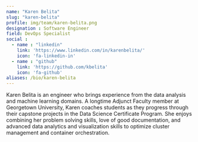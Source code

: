 ```yaml
---
name: "Karen Belita"
slug: "karen-belita"
profile: img/team/karen-belita.png
designation : Software Engineer
field: DevOps Specialist
social :
  - name : "linkedin"
    link: 'https://www.linkedin.com/in/karenbelita/'
    icon: 'fa-linkedin-in'
  - name : "github"
    link: 'https://github.com/kbelita'
    icon: 'fa-github'
aliases: /bio/karen-belita
---
```

Karen Belita is an engineer who brings experience from the data analysis and machine learning domains. A longtime Adjunct Faculty member at Georgetown University, Karen coaches students as they progress through their capstone projects in the Data Science Certificate Program. She enjoys combining her problem solving skills, love of good documentation, and advanced data analytics and visualization skills to optimize cluster management and container orchestration.